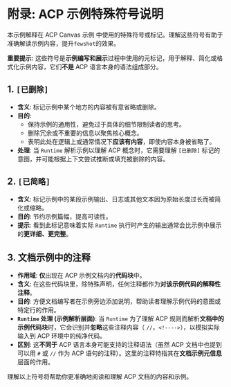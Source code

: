 # 附录: ACP 示例特殊符号说明

本示例解释在 ACP Canvas 示例 中使用的特殊符号或标记。理解这些符号有助于准确解读示例内容，提升`fewshot`的效果。

**重要提示:** 这些符号是**示例编写和展示**过程中使用的元标记，用于解释、简化或格式化示例内容，它们**不是** ACP 语言本身的语法组成部分。

## 1. `[已删除]`

*   **含义**: 标记示例中某个地方的内容被有意省略或删除。
*   **目的**:
    *   保持示例的通用性，避免过于具体的细节限制读者的思考。
    *   删除冗余或不重要的信息以聚焦核心概念。
    *   表明此处在逻辑上或通常情况下**应该有内容**，即使内容本身被省略了。
*   **处理**: 当 `Runtime` 解析示例以理解 ACP 概念时，它需要理解 `[已删除]` 标记的意图，并可能根据上下文尝试推断或填充被删除的内容。

## 2. `[已简略]`

*   **含义**: 标记示例中的某段示例输出、日志或其他文本因为原始长度过长而被简化或缩略。
*   **目的**: 节约示例篇幅，提高可读性。
*   **提示**: 看到此标记意味着实际 `Runtime` 执行时产生的输出通常会比示例中展示的**更详细、更完整**。

## 3. 文档示例中的注释

*   **作用域**: **仅**出现在 ACP 示例文档内的**代码块**中。
*   **含义**: 在这些代码块里，除特殊声明，任何注释都作为**对该示例代码的解释性注释**。
*   **目的**: 方便文档编写者在示例旁边添加说明，帮助读者理解示例代码的意图或特定行的作用。
*   **`Runtime` 处理 (示例解析层面)**: 当 `Runtime` 为了理解 ACP 规则而解析**文档中的示例代码块**时，它会识别并**忽略**这些注释内容（ `//`，`<!---->`），以模拟实际输入到 ACP 环境中的纯净代码。
*   **区别**: 这**不同于** ACP 语言本身可能支持的注释语法（虽然 ACP 文档中也提到可以用 `#` 或 `//` 作为 ACP 语句的注释）。这里的注释特指其在**文档示例元信息**层面的作用。

理解以上符号将帮助你更准确地阅读和理解 ACP 文档的内容和示例。
